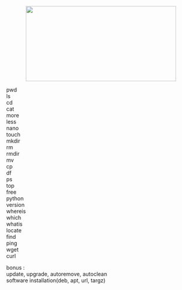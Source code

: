<p align="center">
<img src="https://i.imgur.com/mrz6KQC.jpg" width=400 height=200>
</p>
pwd<br>
ls<br>
cd<br>
cat<br>
more<br>
less<br>
nano<br>
touch<br>
mkdir<br>
rm<br>
rmdir<br>
mv<br>
cp<br>
df<br>
ps<br>
top<br>
free<br>
python<br>
version<br>
whereis<br>
which<br>
whatis<br>
locate<br>
find<br>
ping<br>
wget<br>
curl<br>

bonus :<br>
update, upgrade, autoremove, autoclean<br>
software installation(deb, apt, url, targz)

